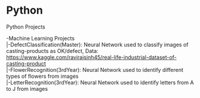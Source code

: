 # Python
Python Projects  

-Machine Learning Projects<br />
|-DefectClassification(Master): Neural Network used to classify images of casting-products as OK/defect, Data: https://www.kaggle.com/ravirajsinh45/real-life-industrial-dataset-of-casting-product <br />
|-FlowerRecognition(3rdYear): Neural Network used to identify different types of flowers from images<br />
|-LetterRecognition(3rdYear): Neural Network used to identify letters from A to J from images<br />
